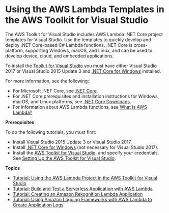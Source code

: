 # Using the AWS Lambda Templates in the AWS Toolkit for Visual Studio<a name="lambda-index"></a>

The AWS Toolkit for Visual Studio includes AWS Lambda \.NET Core project templates for Visual Studio\. Use the templates to quickly develop and deploy \.NET Core\-based C\# Lambda functions\. \.NET Core is cross\-platform, supporting Windows, macOS, and Linux, and can be used to develop device, cloud, and embedded applications\.

To install the [Toolkit for Visual Studio](https://aws.amazon.com/visualstudio/) you must have either Visual Studio 2017 or Visual Studio 2015 Update 3 and [\.NET Core for Windows](https://www.microsoft.com/net/download/core) installed\.

For more information, see the following:
+ For Microsoft \.NET Core, see [\.NET Core](https://docs.microsoft.com/en-us/dotnet/articles/core/)\.
+ For \.NET Core prerequisites and installation instructions for Windows, macOS, and Linux platforms, see [\.NET Core Downloads](https://www.microsoft.com/net/download/core)\.
+ For information about AWS Lambda functions, see [What Is AWS Lambda?](https://docs.aws.amazon.com/lambda/latest/dg/welcome.html) 

 **Prerequisites** 

To do the following tutorials, you must first:
+ Install Visual Studio 2015 Update 3 or Visual Studio 2017\.
+ Install [\.NET Core for Windows](https://www.microsoft.com/net/download/core) \(not necessary for Visual Studio 2017\)\.
+ Install the [AWS Toolkit for Visual Studio](https://aws.amazon.com/visualstudio/)\. and specify your credentials\. See [Setting Up the AWS Toolkit for Visual Studio](getting-set-up.md)\.

**Topics**
+ [Tutorial: Using the AWS Lambda Project in the AWS Toolkit for Visual Studio](lambda-creating-project-in-visual-studio.md)
+ [Tutorial: Build and Test a Serverless Application with AWS Lambda](lambda-build-test-severless-app.md)
+ [Tutorial: Creating an Amazon Rekognition Lambda Application](lambda-rekognition-example.md)
+ [Tutorial: Using Amazon Logging Frameworks with AWS Lambda to Create Application Logs](cw-log-frameworks.md)